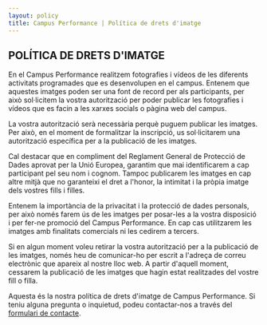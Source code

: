 ```yaml
---
layout: policy
title: Campus Performance | Política de drets d'imatge
---
```

## POLÍTICA DE DRETS D'IMATGE

En el Campus Performance realitzem fotografies i vídeos de les diferents activitats programades que es desenvolupen en el campus. Entenem que aquestes imatges poden ser una font de record per als participants, per això sol·licitem la vostra autorització per poder publicar les fotografies i vídeos que es facin a les xarxes socials o pàgina web del campus.

La vostra autorització serà necessària perquè puguem publicar les imatges. Per això, en el moment de formalitzar la inscripció, us sol·licitarem una autorització específica per a la publicació de les imatges.

Cal destacar que en compliment del Reglament General de Protecció de Dades aprovat per la Unió Europea, garantim que mai identificarem a cap participant pel seu nom i cognom. Tampoc publicarem les imatges en cap altre mitjà que no garanteixi el dret a l'honor, la intimitat i la pròpia imatge dels vostres fills i filles.

Entenem la importància de la privacitat i la protecció de dades personals, per això només farem ús de les imatges per posar-les a la vostra disposició i per fer-ne promoció del Campus Performance. En cap cas utilitzarem les imatges amb finalitats comercials ni les cedirem a tercers.

Si en algun moment voleu retirar la vostra autorització per a la publicació de les imatges, només heu de comunicar-ho per escrit a l'adreça de correu electrònic que apareix al nostre lloc web. A partir d'aquell moment, cessarem la publicació de les imatges que hagin estat realitzades del vostre fill o filla.

Aquesta és la nostra política de drets d'imatge de Campus Performance. Si teniu alguna pregunta o inquietud, podeu contactar-nos a través del [formulari de contacte](/#contact).